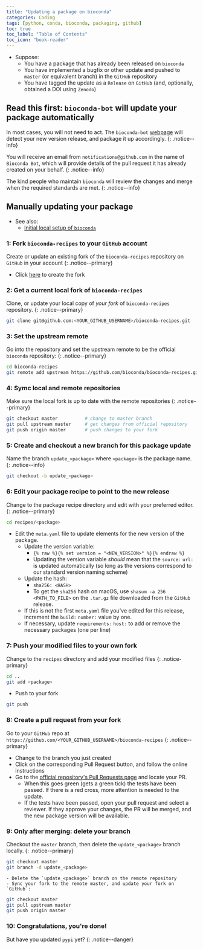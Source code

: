 ```yaml
---
title: "Updating a package on bioconda"
categories: Coding
tags: [python, conda, bioconda, packaging, github]
toc: true
toc_label: "Table of Contents"
toc_icon: "book-reader"
---
```


- Suppose:
    - You have a package that has already been released on `bioconda`
    - You have implemented a bugfix or other update and pushed to `master` (or equivalent branch) in the `GitHub` repository
    - You have tagged the update as a `Release` on `GitHub` (and, optionally, obtained a DOI using `Zenodo`)

## Read this first: `bioconda-bot` will update your package automatically 

In most cases, you will not need to act. The `bioconda-bot` [webpage](https://bioconda.github.io/developer/_autosummary/bioconda_utils.bot.html#) will detect your new version release, and package it up accordingly.
{: .notice--info}

You will receive an email from `notifications@github.com` in the name of `Bioconda Bot`, which will provide details of the pull request it has already created on your behalf.
{: .notice--info}

The kind people who maintain `bioconda` will review the changes and merge when the required standards are met.
{: .notice--info}

## Manually updating your package

- See also:
    - [Initial local setup of `bioconda`](https://bioconda.github.io/contributor/setup.html)

### 1: Fork `bioconda-recipes` to your `GitHub` account

Create or update an existing fork of the `bioconda-recipes` repository on `GitHub` in your account
{: .notice--primary}

- Click [here](https://github.com/bioconda/bioconda-recipes/fork) to create the fork

### 2: Get a current local fork of `bioconda-recipes`

Clone, or update your local copy of *your fork* of `bioconda-recipes` repository.
{: .notice--primary}

```bash
git clone git@github.com:<YOUR_GITHUB_USERNAME>/bioconda-recipes.git
```

### 3: Set the upstream remote

Go into the repository and set the upstream remote to be the official `bioconda` repository:
{: .notice--primary}

```bash
cd bioconda-recipes
git remote add upstream https://github.com/bioconda/bioconda-recipes.git
```

### 4: Symc local and remote repositories

Make sure the local fork is up to date with the remote repositories
{: .notice--primary}

```bash
git checkout master          # change to master branch
git pull upstream master     # get changes from official repository
git push origin master       # push changes to your fork
```

### 5: Create and checkout a new branch for this package update

Name the branch `update_<package>` where `<package>` is the package name.
{: .notice--info}

```bash
git checkout -b update_<package>
```

### 6: Edit your package recipe to point to the new release

Change to the package recipe directory and edit with your preferred editor.
{: .notice--primary}

```bash
cd recipes/<package>
```

- Edit the `meta.yaml` file to update elements for the new version of the package.
    - Update the version variable:
        - `{% raw %}{% set version = "<NEW_VERSION>" %}{% endraw %}`
        - Updating the version variable *should* mean that the `source:` `url:` is updated automatically (so long as the versions correspond to our standard version naming scheme)
    - Update the hash:
        - `sha256: <HASH>`
        - To get the `sha256` hash on macOS, use `shasum -a 256 <PATH_TO_FILE>` on the `.tar.gz` file downloaded from the `GitHub` release.
    - If this is not the first `meta.yaml` file you've edited for this release, increment the `build:` `number:` value by one.
    - If necessary, update `requirements:` `host:` to add or remove the necessary packages (one per line)

### 7: Push your modified files to your own fork

Change to the `recipes` directory and add your modified files
{: .notice-primary}

```bash
cd ..
git add <package>
```

- Push to your fork

```bash
git push
```

### 8: Create a pull request from your fork

Go to your `GitHub` repo at `https://github.com/<YOUR_GITHUB_USERNAME>/bioconda-recipes`
{: .notice--primary}

- Change to the branch you just created
- Click on the corresponding Pull Request button, and follow the online instructions
- Go to the [official repository's Pull Requests page](https://github.com/bioconda/bioconda-recipes/pulls) and locate your PR.
    - When this goes green (gets a green tick) the tests have been passed. If there is a red cross, more attention is needed to the update.
    - If the tests have been passed, open your pull request and select a reviewer. If they approve your changes, the PR will be merged, and the new package version will be available.

### 9: **Only after merging:** delete your branch

Checkout the `master` branch, then delete the `update_<package>` branch locally.
{: .notice--primary}

```bash
git checkout master
git branch -d update_<package>
```

    - Delete the `update_<package>` branch on the remote repository
    - Sync your fork to the remote master, and update your fork on `GitHub`:

```bash
git checkout master
git pull upstream master
git push origin master
```

### 10: Congratulations, you're done!

But have you updated `pypi` yet?
{: .notice--danger}